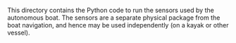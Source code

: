 This directory contains the Python code to run the sensors used by the autonomous boat.
The sensors are a separate physical package from the boat navigation, and hence may be used independently (on a kayak or other vessel).
